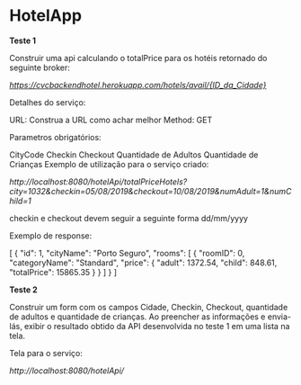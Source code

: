 # HotelApp

**Teste 1**

Construir uma api calculando o totalPrice para os hotéis retornado do seguinte broker:

*https://cvcbackendhotel.herokuapp.com/hotels/avail/{ID_da_Cidade}*

Detalhes do serviço:

URL: Construa a URL como achar melhor Method: GET

Parametros obrigatórios:

CityCode
Checkin
Checkout
Quantidade de Adultos
Quantidade de Crianças
Exemplo de utilização para o serviço criado:

*http://localhost:8080/hotelApi/totalPriceHotels?city=1032&checkin=05/08/2019&checkout=10/08/2019&numAdult=1&numChild=1*

checkin e checkout devem seguir a seguinte forma dd/mm/yyyy

Exemplo de response:

[ { "id": 1, "cityName": "Porto Seguro", "rooms": [ { "roomID": 0, "categoryName": "Standard", "price": { "adult": 1372.54, "child": 848.61, "totalPrice": 15865.35 } } ] } ]

**Teste 2**

Construir um form com os campos Cidade, Checkin, Checkout, quantidade de adultos e quantidade de crianças. Ao preencher as informações e envia-lás, exibir o resultado obtido da API desenvolvida no teste 1 em uma lista na tela.

Tela para o serviço:

*http://localhost:8080/hotelApi/*
